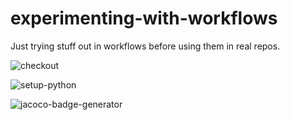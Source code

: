 # experimenting-with-workflows

Just trying stuff out in workflows before using them in real repos.  

![checkout](https://img.shields.io/endpoint?url=https%3A%2F%2Fraw.githubusercontent.com%2Fcicirello%2Fexperimenting-with-workflows%2Fmain%2Fimages%2Fcheckout.json)

![setup-python](https://img.shields.io/endpoint?url=https%3A%2F%2Fraw.githubusercontent.com%2Fcicirello%2Fexperimenting-with-workflows%2Fmain%2Fimages%2Fsetup-python.json)

![jacoco-badge-generator](https://img.shields.io/endpoint?url=https%3A%2F%2Fraw.githubusercontent.com%2Fcicirello%2Fexperimenting-with-workflows%2Fmain%2Fimages%2Fjacoco-badge-generator.json)

